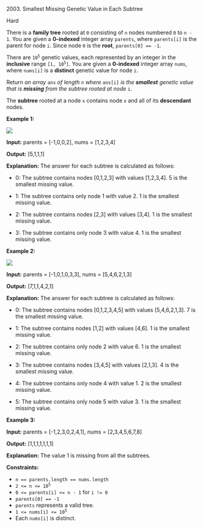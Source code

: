 2003\. Smallest Missing Genetic Value in Each Subtree

Hard

There is a **family tree** rooted at `0` consisting of `n` nodes numbered `0` to `n - 1`. You are given a **0-indexed** integer array `parents`, where `parents[i]` is the parent for node `i`. Since node `0` is the **root**, `parents[0] == -1`.

There are <code>10<sup>5</sup></code> genetic values, each represented by an integer in the **inclusive** range <code>[1, 10<sup>5</sup>]</code>. You are given a **0-indexed** integer array `nums`, where `nums[i]` is a **distinct** genetic value for node `i`.

Return _an array_ `ans` _of length_ `n` _where_ `ans[i]` _is_ _the **smallest** genetic value that is **missing** from the subtree rooted at node_ `i`.

The **subtree** rooted at a node `x` contains node `x` and all of its **descendant** nodes.

**Example 1:**

![](https://assets.leetcode.com/uploads/2021/08/23/case-1.png)

**Input:** parents = [-1,0,0,2], nums = [1,2,3,4]

**Output:** [5,1,1,1]

**Explanation:** The answer for each subtree is calculated as follows: 

- 0: The subtree contains nodes [0,1,2,3] with values [1,2,3,4]. 5 is the smallest missing value. 

- 1: The subtree contains only node 1 with value 2. 1 is the smallest missing value. 

- 2: The subtree contains nodes [2,3] with values [3,4]. 1 is the smallest missing value. 

- 3: The subtree contains only node 3 with value 4. 1 is the smallest missing value.

**Example 2:**

![](https://assets.leetcode.com/uploads/2021/08/23/case-2.png)

**Input:** parents = [-1,0,1,0,3,3], nums = [5,4,6,2,1,3]

**Output:** [7,1,1,4,2,1]

**Explanation:** The answer for each subtree is calculated as follows: 

- 0: The subtree contains nodes [0,1,2,3,4,5] with values [5,4,6,2,1,3]. 7 is the smallest missing value. 

- 1: The subtree contains nodes [1,2] with values [4,6]. 1 is the smallest missing value. 

- 2: The subtree contains only node 2 with value 6. 1 is the smallest missing value. 

- 3: The subtree contains nodes [3,4,5] with values [2,1,3]. 4 is the smallest missing value. 

- 4: The subtree contains only node 4 with value 1. 2 is the smallest missing value. 

- 5: The subtree contains only node 5 with value 3. 1 is the smallest missing value.

**Example 3:**

**Input:** parents = [-1,2,3,0,2,4,1], nums = [2,3,4,5,6,7,8]

**Output:** [1,1,1,1,1,1,1]

**Explanation:** The value 1 is missing from all the subtrees.

**Constraints:**

*   `n == parents.length == nums.length`
*   <code>2 <= n <= 10<sup>5</sup></code>
*   `0 <= parents[i] <= n - 1` for `i != 0`
*   `parents[0] == -1`
*   `parents` represents a valid tree.
*   <code>1 <= nums[i] <= 10<sup>5</sup></code>
*   Each `nums[i]` is distinct.